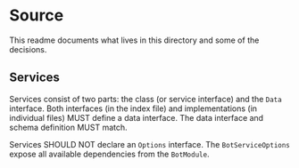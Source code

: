 # Source

This readme documents what lives in this directory and some of the decisions.

## Services

Services consist of two parts: the class (or service interface) and the `Data` interface. Both interfaces (in the index
file) and implementations (in individual files) MUST define a data interface. The data interface and schema definition
MUST match.

Services SHOULD NOT declare an `Options` interface. The `BotServiceOptions` expose all available dependencies from the
`BotModule`.
